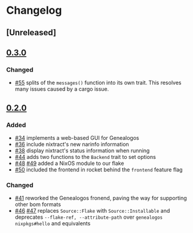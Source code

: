 # Changelog
<!-- We follow the Keep a Changelog standard https://keepachangelog.com/en/1.0.0/ -->

## [Unreleased]

## [0.3.0](https://github.com/tweag/genealogos/compare/v0.2.0...v0.3.0)
### Changed
- [#55](https://github.com/tweag/genealogos/pull/55) splits of the `messages()` function into its own trait. This resolves many issues caused by a cargo issue.

## [0.2.0](https://github.com/tweag/genealogos/compare/v0.1.0...v0.2.0)
### Added
- [#34](https://github.com/tweag/genealogos/pull/34) implements a web-based GUI for Genealogos
- [#36](https://github.com/tweag/genealogos/pull/36) include nixtract's new narinfo information
- [#38](https://github.com/tweag/genealogos/pull/38) display nixtract's status information when running
- [#44](https://github.com/tweag/genealogos/pull/44) adds two functions to the `Backend` trait to set options
- [#48](https://github.com/tweag/genealogos/pull/48) [#49](https://github.com/tweag/genealogos/pull/49) added a NixOS module to our flake
- [#50](https://github.com/tweag/genealogos/pull/50) included the frontend in rocket behind the `frontend` feature flag

### Changed
- [#41](https://github.com/tweag/genealogos/pull/41) reworked the Genealogos fronend, paving the way for supporting other bom formats
- [#46](https://github.com/tweag/genealogos/pull/46) [#47](https://github.com/tweag/genealogos/pull/47) replaces `Source::Flake` with `Source::Installable` and deprecates `--flake-ref, --attribute-path` over `genealogos nixpkgs#hello` and equivalents
